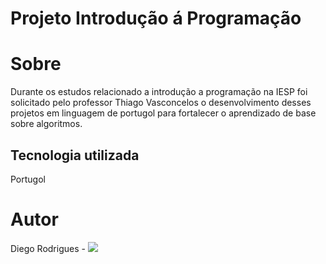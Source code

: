 # Projeto Introdução á Programação

# Sobre
Durante os estudos relacionado a introdução a programação na IESP foi solicitado pelo professor Thiago Vasconcelos o desenvolvimento desses projetos em linguagem de portugol para fortalecer o aprendizado de base sobre algoritmos.


## Tecnologia utilizada
Portugol

# Autor
Diego Rodrigues - <a href="https://www.linkedin.com/in/devdiegobrt/" target="_blank"><img src="https://img.shields.io/badge/-LinkedIn-%230077B5?style=for-the-badge&logo=linkedin&logoColor=white" target="_blank"></a>